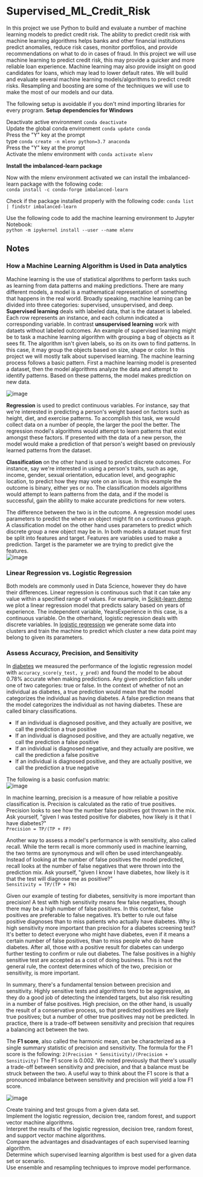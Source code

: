 # Supervised_ML_Credit_Risk

In this project we use Python to build and evaluate a number of machine learning models to predict credit risk. The ability to predict credit risk with machine learning algorithms helps banks and other financial institutions predict anomalies, reduce risk cases, monitor portfolios, and provide recommendations on what to do in cases of fraud. In this project we will use machine learning to predict credit risk, this may provide a quicker and more reliable loan experience. Machine learning may also provide insight on good candidates for loans, which may lead to lower default rates. We will build and evaluate several machine learning models/algorithms to predict credit risks. Resampling and boosting are some of the techniques we will use to make the most of our models and our data.

The following setup is avoidable if you don't mind importing libraries for every program.
**Setup dependencies for Windows**

Deactivate active environment ```conda deactivate```  
Update the global conda environment ```conda update conda```  
Press the "Y" key at the prompt  
type ```conda create -n mlenv python=3.7 anaconda```  
Press the "Y" key at the prompt  
Activate the mlenv environment with ```conda activate mlenv```

**Install the imbalanced-learn package**

Now with the mlenv environment activated we can install the imbalanced-learn package with the following code:  
```conda install -c conda-forge imbalanced-learn```

Check if the package installed properly with the following code: ```conda list | findstr imbalanced-learn```

Use the following code to add the machine learning environment to Jupyter Notebook:  
```python -m ipykernel install --user --name mlenv```



## Notes

### How a Machine Learning Algorithm is Used in Data analytics

Machine learning is the use of statistical algorithms to perform tasks such as learning from data patterns and making predictions. There are many different models, a model is a mathematical representation of something that happens in the real world. Broadly speaking, machine learning can be divided into three categories: supervised, unsupervised, and deep. **Supervised learning** deals with labeled data, that is the dataset is labeled. Each row represents an instance, and each column indicated a corresponding variable. In contrast **unsupervised learning** work with dataets without labeled outcomes. An example of supervised learning might be to task a machine learning algorithm with grouping a bag of objects as it sees fit. The algorithm isn't given labels, so its on its own to find patterns. In this case, it may group the objects based on size, shape or color. In this project we will mostly talk about supervised learning. The machine learning process follows a basic pattern. First a machine learning model is presented a dataset, then the model algorithms analyze the data and attempt to identify patterns. Based on these patterns, the model makes prediction on new data.

![image](https://user-images.githubusercontent.com/68082808/99098323-d8fa1900-25a6-11eb-8295-97ea04eaf76c.png)

**Regression** is used to predict continuous variables. For instance, say that we're interested in predicting a person's weight based on factors such as height, diet, and exercise patterns. To accomplish this task, we would collect data on a number of people, the larger the pool the better. The regression model's algorithms would attempt to learn patterns that exist amongst these factors. If presented with the data of a new person, the model would make a prediction of that person's weight based on previously learned patterns from the dataset.

**Classification** on the other hand is used to predict discrete outcomes. For instance, say we're interested in using a person's traits, such as age, income, gender, sexual orientation, education level, and geographic location, to predict how they may vote on an issue. In this example the outcome is binary, either yes or no. The classification models algorithms would attempt to learn patterns from the data, and if the model is successful, gain the ability to make accurate predictions for new voters.

The difference between the two is in the outcome. A regression model uses parameters to predict the where an object might fit on a continuous graph. A classification model on the other hand uses parameters to predict which discrete group a new object may be in. In both models a dataset must first be split into features and target. Features are variables used to make a prediction. Target is the parameter we are trying to predict give the features.  
![image](https://user-images.githubusercontent.com/68082808/99126443-29d43680-25d4-11eb-8aac-8dfa4888e5dd.png)


### Linear Regression vs. Logistic Regression

Both models are commonly used in Data Science, however they do have their differences. Linear regression is continuous such that it can take any value within a specified range of values. For example, in [Scikit-learn demo](https://github.com/sfnxboy/Supervised_ML_Credit_Risk/blob/main/demo/Scikit-learn%20demo.ipynb) we plot a linear regression model that predicts salary based on years of experience. The independent variable, YearsExperience in this case, is a continuous variable. On the otherhand, logistic regression deals with discrete variables. In [logistic regression](https://github.com/sfnxboy/Supervised_ML_Credit_Risk/blob/main/demo/logistic_regression.ipynb) we generate some data into clusters and train the machine to predict which cluster a new data point may belong to given its parameters.

### Assess Accuracy, Precision, and Sensitivity

In [diabetes](https://github.com/sfnxboy/Supervised_ML_Credit_Risk/blob/main/demo/diabetes.ipynb) we measured the performance of the logistic regression model with ```accuracy_score(y_test, y_pred)``` and found the model to be about 0.78% accurate when making predictions. Any given prediction falls under one of two categories: true or false. In the context of whether of not an individual as diabetes, a true prediction would mean that the model categorizes the individual as having diabetes. A false prediction means that the model categorizes the individual as not having diabetes. These are called binary classifications.

- If an individual is diagnosed positive, and they actually are positive, we call the prediction a true positive
- If an individual is diagnosed positive, and they are actually negative, we call the prediction a false positive
- If an individual is diagnosed negative, and they actually are positive, we call the prediction a false positive
- If an individual is diagnosed positive, and they are actually positive, we call the prediction a true negative

The following is a basic confusion matrix:  
![image](https://user-images.githubusercontent.com/68082808/99191067-3e314400-2738-11eb-8bcc-13adc0163ebe.png)

In machine learning, precision is a measure of how reliable a positive classification is. Precision is calculated as the ratio of true positives. Precision looks to see how the number false positives got thrown in the mix. Ask yourself, "given I was tested positive for diabetes, how likely is it that I have diabetes?"  
```Precision = TP/(TP + FP)```

Another way to assess a model's performance is with sensitivity, also called recall. While the term recall is more commonly used in machine learning, the two terms are synonymous and will often be used interchangeably. Instead of looking at the number of false positives the model predicted, recall looks at the number of false negatives that were thrown into the prediction mix. Ask yourself, "given I know I have diabetes, how likely is it that the test will diagnose me as positive?"  
```Sensitivity = TP/(TP + FN)```

Given our example of testing for diabetes, sensitivity is more important than precision! A test with high sensitivity means few false negatives, though there may be a high number of false positives. In this context, false positives are preferable to false negatives. It’s better to rule out false positive diagnoses than to miss patients who actually have diabetes. Why is high sensitivity more important than precision for a diabetes screening test? It's better to detect everyone who might have diabetes, even if it means a certain number of false positives, than to miss people who do have diabetes. After all, those with a positive result for diabetes can undergo further testing to confirm or rule out diabetes. The false positives in a highly sensitive test are accepted as a cost of doing business. This is not the general rule, the context determines which of the two, precision or sensitivity, is more important. 

In summary, there's a fundamental tension between precision and sensitivity. Highly sensitive tests and algorithms tend to be aggressive, as they do a good job of detecting the intended targets, but also risk resulting in a number of false positives. High precision, on the other hand, is usually the result of a conservative process, so that predicted positives are likely true positives; but a number of other true positives may not be predicted. In practice, there is a trade-off between sensitivity and precision that requires a balancing act between the two.

The **F1 score**, also called the harmonic mean, can be characterized as a single summary statistic of precision and sensitivity. The formula for the F1 score is the following: ```2(Precision * Sensitivity)/(Precision + Sensitivity)```  The F1 score is 0.002. We noted previously that there's usually a trade-off between sensitivity and precision, and that a balance must be struck between the two. A useful way to think about the F1 score is that a pronounced imbalance between sensitivity and precision will yield a low F1 score.

![image](https://user-images.githubusercontent.com/68082808/99191487-fb24a000-273a-11eb-8425-770d827c1c29.png)



Create training and test groups from a given data set.  
Implement the logistic regression, decision tree, random forest, and support vector machine algorithms.  
Interpret the results of the logistic regression, decision tree, random forest, and support vector machine algorithms.  
Compare the advantages and disadvantages of each supervised learning algorithm.  
Determine which supervised learning algorithm is best used for a given data set or scenario.  
Use ensemble and resampling techniques to improve model performance.  
